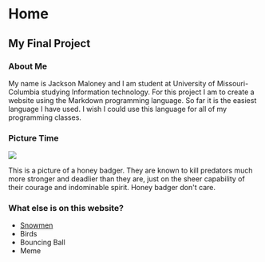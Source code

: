 
<!DOCTYPE html>
<html>
<head>
<meta charset="UTF-8">

<h1>Home</h1>

</head>

<body>
<h2>My Final Project</h2>
<h3>About Me</h3>
<p> My name is Jackson Maloney and I am student at University of Missouri-Columbia
studying Information technology.
For this project I am to create a website using the Markdown programming language.
So far it is the easiest language I have used. I wish I could use this language
for all of my programming classes.
</p>
<h3>Picture Time</h3>
<img src="https://external-content.duckduckgo.com/iu/?u=https%3A%2F%2Fi2.wp.com%2Fdestinationuganda.com%2Fwp-content%2Fuploads%2F2020%2F06%2FHoney-Badger-Uganda.jpg%3Fresize%3D1600%252C1067%26ssl%3D1&f=1&nofb=1">

<p>
  This is a picture of a honey badger. They are known to kill predators much more
stronger and deadlier than they are, just on the sheer capability of their courage
and indominable spirit. Honey badger don't care.

</p>
<h3> What else is on this website?</h3>
  <ul>
    <li><a href="Snowmen.md">Snowmen</a></li>
    <li>Birds</li>
    <li>Bouncing Ball</li>
    <li>Meme</li>
  </ul>


</body>

</html>
